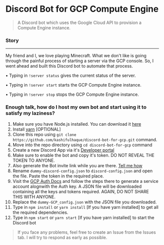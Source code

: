 # Discord Bot for GCP Compute Engine
> A Discord bot which uses the Google Cloud API to provision a Compute Engine instance.

### Story
---------
My friend and I, we love playing Minecraft. What we don't like is going through the painful process of starting a server via the GCP console. So, I went ahead and built this Discord bot to automate that process.

• Typing in `!server status` gives the current status of the server.

• Typing in `!server start` starts the GCP Compute Engine instance.

• Typing in `!server stop` stops the GCP Compute Engine instance.

### Enough talk, how do I host my own bot and start using it to satisfy my laziness?

1. Make sure you have Node.js installed. You can download it [here](https://nodejs.org)
2. Install [yarn](https://yarnpkg.com) [OPTIONAL]
3. Clone this repo using `git clone https://github.com/kashifulhaque/discord-bot-for-gcp.git` command.
4. Move into the repo directory using `cd discord-bot-for-gcp` command
5. Create a new Discord App via it's [Developer portal](https://discord.com/developers)
6. Make sure to enable the bot and copy it's token. DO NOT REVEAL THE TOKEN TO ANYONE.
7. Also generate the Bot invite link while you are there. [Tell me how](https://discordjs.guide/preparations/adding-your-bot-to-servers.html#bot-invite-links)
8. Rename `dummy-discord-config.json` to `discord-config.json` and open the file. Paste the token in the required place.
9. Visit the [GCP Auth Docs](https://cloud.google.com/docs/authentication/production?_ga=2.205580179.1089106346.1589480557-1074299793.1585422711#obtaining_and_providing_service_account_credentials_manually) and follow the steps there to generate a service account alognwith the Auth key. A JSON file will be downloaded containing all the keys and tokens required. AGAIN, DO NOT SHARE THIS WITH ANYONE.
10. Replace the `dummy-GCP_config.json` with the JSON file you downloaded.
11. Type in `npm install` or `yarn install` [If you have yarn installed] to get all the required dependencies.
12. Type in `npm start` or `yarn start` [If you have yarn installed] to start the Discord bot

> If you face any problems, feel free to create an Issue from the Issues tab. I will try to respond as early as possible.
